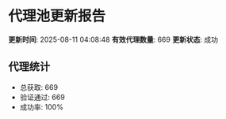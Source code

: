 # 代理池更新报告

**更新时间**: 2025-08-11 04:08:48
**有效代理数量**: 669
**更新状态**:  成功

## 代理统计
- 总获取: 669
- 验证通过: 669
- 成功率: 100%

